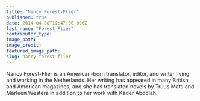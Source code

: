 ```yaml
---
title: "Nancy Forest-Flier"
published: true
date: 2014-04-08T19:47:00.000Z
last_name: "Forest-Flier"
contributor_type:
image_path:
image_credit:
featured_image_path:
slug: nancy-forest-flier
---
```


Nancy Forest-Flier is an American-born translator, editor, and writer living and working in the Netherlands. Her writing has appeared in many British and American magazines, and she has translated novels by Truus Matti and Marleen Westera in addition to her work with Kader Abdolah.

